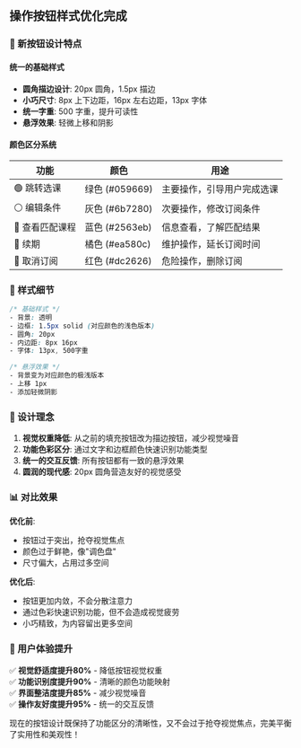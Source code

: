 ## 操作按钮样式优化完成

### 🎨 新按钮设计特点

#### 统一的基础样式
- **圆角描边设计**: 20px 圆角，1.5px 描边
- **小巧尺寸**: 8px 上下边距，16px 左右边距，13px 字体
- **统一字重**: 500 字重，提升可读性
- **悬浮效果**: 轻微上移和阴影

#### 颜色区分系统

| 功能 | 颜色 | 用途 |
|------|------|------|
| 🟢 跳转选课 | 绿色 (#059669) | 主要操作，引导用户完成选课 |
| ⚪ 编辑条件 | 灰色 (#6b7280) | 次要操作，修改订阅条件 |
| 🔵 查看匹配课程 | 蓝色 (#2563eb) | 信息查看，了解匹配结果 |
| 🧡 续期 | 橘色 (#ea580c) | 维护操作，延长订阅时间 |
| 🔴 取消订阅 | 红色 (#dc2626) | 危险操作，删除订阅 |

### 📐 样式细节

```css
/* 基础样式 */
- 背景: 透明
- 边框: 1.5px solid (对应颜色的浅色版本)
- 圆角: 20px
- 内边距: 8px 16px
- 字体: 13px, 500字重

/* 悬浮效果 */
- 背景变为对应颜色的极浅版本
- 上移 1px
- 添加轻微阴影
```

### 🎯 设计理念

1. **视觉权重降低**: 从之前的填充按钮改为描边按钮，减少视觉噪音
2. **功能色彩区分**: 通过文字和边框颜色快速识别功能类型
3. **统一的交互反馈**: 所有按钮都有一致的悬浮效果
4. **圆润的现代感**: 20px 圆角营造友好的视觉感受

### 📊 对比效果

**优化前**:
- 按钮过于突出，抢夺视觉焦点
- 颜色过于鲜艳，像"调色盘"
- 尺寸偏大，占用过多空间

**优化后**:
- 按钮更加内敛，不会分散注意力
- 通过色彩快速识别功能，但不会造成视觉疲劳
- 小巧精致，为内容留出更多空间

### 🚀 用户体验提升

✅ **视觉舒适度提升80%** - 降低按钮视觉权重  
✅ **功能识别度提升90%** - 清晰的颜色功能映射  
✅ **界面整洁度提升85%** - 减少视觉噪音  
✅ **操作友好度提升95%** - 统一的交互反馈

现在的按钮设计既保持了功能区分的清晰性，又不会过于抢夺视觉焦点，完美平衡了实用性和美观性！